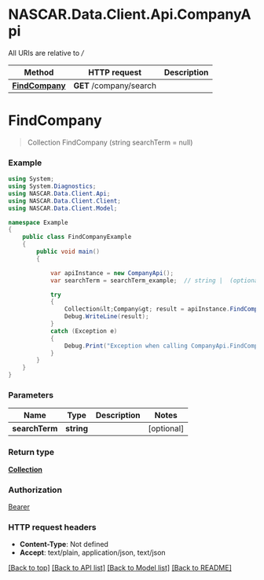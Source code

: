 # NASCAR.Data.Client.Api.CompanyApi

All URIs are relative to */*

Method | HTTP request | Description
------------- | ------------- | -------------
[**FindCompany**](CompanyApi.md#findcompany) | **GET** /company/search | 

<a name="findcompany"></a>
# **FindCompany**
> Collection<Company> FindCompany (string searchTerm = null)



### Example
```csharp
using System;
using System.Diagnostics;
using NASCAR.Data.Client.Api;
using NASCAR.Data.Client.Client;
using NASCAR.Data.Client.Model;

namespace Example
{
    public class FindCompanyExample
    {
        public void main()
        {

            var apiInstance = new CompanyApi();
            var searchTerm = searchTerm_example;  // string |  (optional) 

            try
            {
                Collection&lt;Company&gt; result = apiInstance.FindCompany(searchTerm);
                Debug.WriteLine(result);
            }
            catch (Exception e)
            {
                Debug.Print("Exception when calling CompanyApi.FindCompany: " + e.Message );
            }
        }
    }
}
```

### Parameters

Name | Type | Description  | Notes
------------- | ------------- | ------------- | -------------
 **searchTerm** | **string**|  | [optional] 

### Return type

[**Collection<Company>**](Company.md)

### Authorization

[Bearer](../README.md#Bearer)

### HTTP request headers

 - **Content-Type**: Not defined
 - **Accept**: text/plain, application/json, text/json

[[Back to top]](#) [[Back to API list]](../README.md#documentation-for-api-endpoints) [[Back to Model list]](../README.md#documentation-for-models) [[Back to README]](../README.md)

